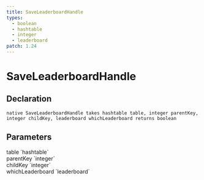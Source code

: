 ```yaml
---
title: SaveLeaderboardHandle
types:
  - boolean
  - hashtable
  - integer
  - leaderboard
patch: 1.24
---
```


# SaveLeaderboardHandle

## Declaration

```
native SaveLeaderboardHandle takes hashtable table, integer parentKey, integer childKey, leaderboard whichLeaderboard returns boolean
```

## Parameters
<dl>
  <dt>table `hashtable`</dt>
  <dd></dd>

  <dt>parentKey `integer`</dt>
  <dd></dd>

  <dt>childKey `integer`</dt>
  <dd></dd>

  <dt>whichLeaderboard `leaderboard`</dt>
  <dd></dd>
</dl>
